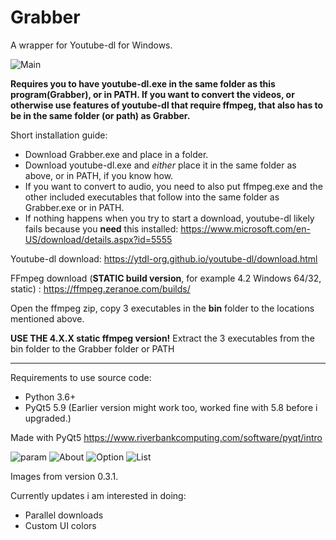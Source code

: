 # Grabber
A wrapper for Youtube-dl for Windows. 

![Main](https://i.imgur.com/L3JMaqY.gif)

**Requires you to have youtube-dl.exe in the same folder as this program(Grabber), or in PATH. 
If you want to convert the videos, or otherwise use features of youtube-dl that require ffmpeg,
that also has to be in the same folder (or path) as Grabber.** 

Short installation guide:

* Download Grabber.exe and place in a folder.
* Download youtube-dl.exe and *either* place it in the same folder as above, or in PATH, if you know how. 
* If you want to convert to audio, you need to also put ffmpeg.exe and the other included executables that follow into the same folder as Grabber.exe or in PATH.
* If nothing happens when you try to start a download, youtube-dl likely fails because you **need** this installed:
 https://www.microsoft.com/en-US/download/details.aspx?id=5555

Youtube-dl download: 
https://ytdl-org.github.io/youtube-dl/download.html

FFmpeg download (**STATIC build version**, for example 4.2 Windows 64/32, static) : 
https://ffmpeg.zeranoe.com/builds/

Open the ffmpeg zip, copy 3 executables in the **bin** folder to the locations mentioned above.

**USE THE 4.X.X static ffmpeg version!** Extract the 3 executables from the bin folder to the Grabber folder or PATH

______

Requirements to use source code:

* Python 3.6+ 
* PyQt5 5.9 (Earlier version might work too, worked fine with 5.8 before i upgraded.) 

Made with PyQt5 https://www.riverbankcomputing.com/software/pyqt/intro


![param](https://i.imgur.com/4jFwhFe.png) ![About](https://i.imgur.com/52Fy75J.png) 
![Option](https://i.imgur.com/ceYwgyS.png) ![List](https://i.imgur.com/L0PL5OH.png)


Images from version 0.3.1.

Currently updates i am interested in doing:
* Parallel downloads
* Custom UI colors


